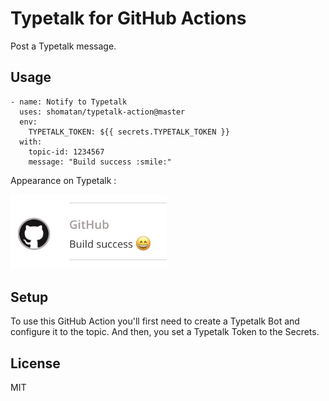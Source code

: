# Typetalk for GitHub Actions
Post a Typetalk message. 

## Usage
    - name: Notify to Typetalk
      uses: shomatan/typetalk-action@master
      env:
        TYPETALK_TOKEN: ${{ secrets.TYPETALK_TOKEN }}
      with:
        topic-id: 1234567
        message: "Build success :smile:"

Appearance on Typetalk :

<img src="docs/images/example.png" width="250">

## Setup
To use this GitHub Action you'll first need to create a Typetalk Bot and configure it to the topic. And then, you set a Typetalk Token to the Secrets.

## License
MIT